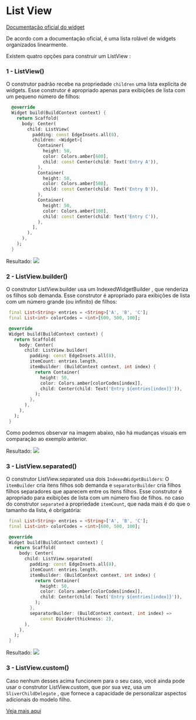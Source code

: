 
# List View

[Documentação oficial do widget](https://api.flutter.dev/flutter/widgets/ListView-class.html)

De acordo com a documentação oficial, é uma lista rolável de widgets organizados linearmente.

Existem quatro opções para construir um ListView :

### 1 - ListView()
O construtor padrão recebe na propriedade `children` uma lista explícita de widgets. Esse construtor é apropriado apenas para exibições de lista com um pequeno número de filhos:

```dart
  @override
  Widget build(BuildContext context) {
    return Scaffold(
      body: Center(
        child: ListView(
          padding: const EdgeInsets.all(8),
          children: <Widget>[
            Container(
              height: 50,
              color: Colors.amber[600],
              child: const Center(child: Text('Entry A')),
            ),
            Container(
              height: 50,
              color: Colors.amber[500],
              child: const Center(child: Text('Entry B')),
            ),
            Container(
              height: 50,
              color: Colors.amber[100],
              child: const Center(child: Text('Entry C')),
            ),
          ],
        ),
      ),
    );
  }
```
    
Resultado:
![](../assets/list_view_example.png)
 
 ### 2 - ListView.builder()
 O construtor ListView.builder usa um IndexedWidgetBuilder , que renderiza os filhos sob demanda. Esse construtor é apropriado para exibições de lista com um número grande (ou infinito) de filhos:
 
 ```dart
  final List<String> entries = <String>['A', 'B', 'C'];
  final List<int> colorCodes = <int>[600, 500, 100];

  @override
  Widget build(BuildContext context) {
    return Scaffold(
      body: Center(
        child: ListView.builder(
          padding: const EdgeInsets.all(8),
          itemCount: entries.length,
          itemBuilder: (BuildContext context, int index) {
            return Container(
              height: 50,
              color: Colors.amber[colorCodes[index]],
              child: Center(child: Text('Entry ${entries[index]}')),
            );
          },
        ),
      ),
    );
  }
```

Como podemos observar na imagem abaixo, não há mudanças visuais em comparação ao exemplo anterior.
    
Resultado:
![](../assets/list_view_example.png)

 ### 3 - ListView.separated()
O construtor ListView.separated usa dois `IndexedWidgetBuilders`: O `itemBuilder` cria itens filhos sob demanda e `separatorBuilder` cria filhos filhos separadores que aparecem entre os itens filhos. Esse construtor é apropriado para exibições de lista com um número fixo de filhos. no caso do construtor `separated` a propriedade `itemCount`, que nada mais é do que o tamanho da lista, é obrigatória:
 
 ```dart
  final List<String> entries = <String>['A', 'B', 'C'];
  final List<int> colorCodes = <int>[600, 500, 100];

  @override
  Widget build(BuildContext context) {
    return Scaffold(
      body: Center(
        child: ListView.separated(
          padding: const EdgeInsets.all(8),
          itemCount: entries.length,
          itemBuilder: (BuildContext context, int index) {
            return Container(
              height: 50,
              color: Colors.amber[colorCodes[index]],
              child: Center(child: Text('Entry ${entries[index]}')),
            );
          },
          separatorBuilder: (BuildContext context, int index) =>
              const Divider(thickness: 2),
        ),
      ),
    );
  }
```
    
Resultado:
![](../assets/list_view_separated_example.png)

 ### 3 - ListView.custom()
Caso nenhum desses acima funcionem para o seu caso, você ainda pode usar o construtor ListView.custom, que por sua vez, usa um `SliverChildDelegate` , que fornece a capacidade de personalizar aspectos adicionais do modelo filho.

[Veja mais aqui](https://api.flutter.dev/flutter/widgets/ListView/ListView.custom.html)
 


    
  

